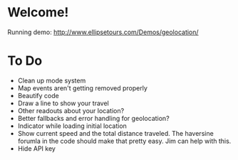 # Welcome!

Running demo: http://www.ellipsetours.com/Demos/geolocation/

# To Do

* Clean up mode system
* Map events aren't getting removed properly
* Beautify code
* Draw a line to show your travel
* Other readouts about your location?
* Better fallbacks and error handling for geolocation?
* Indicator while loading initial location
* Show current speed and the total distance traveled. The haversine forumla in the code should make that pretty easy. Jim can help with this.
* Hide API key